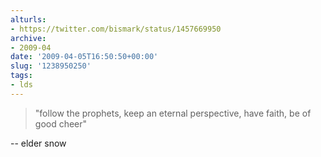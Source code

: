 ```yaml
---
alturls:
- https://twitter.com/bismark/status/1457669950
archive:
- 2009-04
date: '2009-04-05T16:50:50+00:00'
slug: '1238950250'
tags:
- lds
---
```


> "follow the prophets, keep an eternal perspective, have faith, be of good cheer"

 -- elder snow

